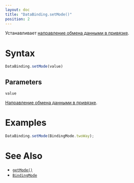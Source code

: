 ```yaml
---
layout: doc
title: "DataBinding.setMode()"
position: 2
---
```


Устанавливает [направление обмена данными в привязке](../BindingMode/).

# Syntax

```js
DataBinding.setMode(value)
```

## Parameters

`value`

[Направление обмена данными в привязке](../BindingMode/).

# Examples

```js
DataBinding.setMode(BindingMode.twoWay);
```

# See Also

* [`getMode()`](../DataBinding.getMode/)
* [`BindingMode`](../BindingMode/)
